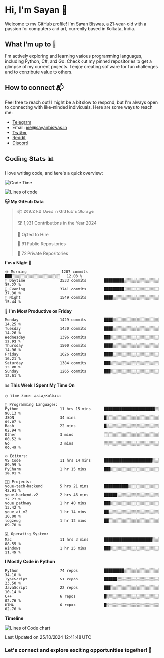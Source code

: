 # Hi, I'm Sayan 👋

Welcome to my GitHub profile! I'm Sayan Biswas, a 21-year-old with a passion for computers and art, currently based in Kolkata, India.

## What I'm up to 🚀

I'm actively exploring and learning various programming languages, including Python, C#, and Go. Check out my pinned repositories to get a glimpse of my current projects. I enjoy creating software for fun challenges and to contribute value to others.

## How to connect 📬

Feel free to reach out! I might be a bit slow to respond, but I'm always open to connecting with like-minded individuals. Here are some ways to reach me:

- [Telegram](https://t.me/dank_as_fuck)
- Email: [me@sayanbiswas.in](mailto:me@sayanbiswas.in)
- [Twitter](https://twitter.com/TheDankDel)
- [Reddit](https://www.reddit.com/user/dank_as_fuck_/)
- [Discord](https://discordapp.com/users/506536929152466945)

## Coding Stats 📊

I love writing code, and here's a quick overview:

<!--START_SECTION:waka-->
![Code Time](http://img.shields.io/badge/Code%20Time-1%2C899%20hrs%2017%20mins-blue)

![Lines of code](https://img.shields.io/badge/From%20Hello%20World%20I%27ve%20Written-6.2%20million%20lines%20of%20code-blue)

**🐱 My GitHub Data** 

> 📦 209.2 kB Used in GitHub's Storage 
 > 
> 🏆 1,931 Contributions in the Year 2024
 > 
> 💼 Opted to Hire
 > 
> 📜 91 Public Repositories 
 > 
> 🔑 72 Private Repositories 
 > 
**I'm a Night 🦉** 

```text
🌞 Morning                1207 commits        ███░░░░░░░░░░░░░░░░░░░░░░   12.03 % 
🌆 Daytime                3533 commits        █████████░░░░░░░░░░░░░░░░   35.22 % 
🌃 Evening                3741 commits        █████████░░░░░░░░░░░░░░░░   37.30 % 
🌙 Night                  1549 commits        ████░░░░░░░░░░░░░░░░░░░░░   15.44 % 
```
📅 **I'm Most Productive on Friday** 

```text
Monday                   1429 commits        ████░░░░░░░░░░░░░░░░░░░░░   14.25 % 
Tuesday                  1430 commits        ████░░░░░░░░░░░░░░░░░░░░░   14.26 % 
Wednesday                1396 commits        ███░░░░░░░░░░░░░░░░░░░░░░   13.92 % 
Thursday                 1500 commits        ████░░░░░░░░░░░░░░░░░░░░░   14.96 % 
Friday                   1626 commits        ████░░░░░░░░░░░░░░░░░░░░░   16.21 % 
Saturday                 1384 commits        ███░░░░░░░░░░░░░░░░░░░░░░   13.80 % 
Sunday                   1265 commits        ███░░░░░░░░░░░░░░░░░░░░░░   12.61 % 
```


📊 **This Week I Spent My Time On** 

```text
🕑︎ Time Zone: Asia/Kolkata

💬 Programming Languages: 
Python                   11 hrs 15 mins      ███████████████████████░░   90.13 % 
JSON                     34 mins             █░░░░░░░░░░░░░░░░░░░░░░░░   04.67 % 
Bash                     22 mins             █░░░░░░░░░░░░░░░░░░░░░░░░   02.94 % 
Other                    3 mins              ░░░░░░░░░░░░░░░░░░░░░░░░░   00.52 % 
Go                       3 mins              ░░░░░░░░░░░░░░░░░░░░░░░░░   00.49 % 

🔥 Editors: 
VS Code                  11 hrs 14 mins      ██████████████████████░░░   89.99 % 
PyCharm                  1 hr 15 mins        ███░░░░░░░░░░░░░░░░░░░░░░   10.01 % 

🐱‍💻 Projects: 
youe-tech-backend        5 hrs 21 mins       ███████████░░░░░░░░░░░░░░   42.91 % 
youe-backend-v2          2 hrs 46 mins       ██████░░░░░░░░░░░░░░░░░░░   22.22 % 
youe_pathway             1 hr 40 mins        ███░░░░░░░░░░░░░░░░░░░░░░   13.42 % 
youe_ai_v2               1 hr 14 mins        ██░░░░░░░░░░░░░░░░░░░░░░░   10.00 % 
logzeug                  1 hr 12 mins        ██░░░░░░░░░░░░░░░░░░░░░░░   09.70 % 

💻 Operating System: 
Mac                      11 hrs 3 mins       ██████████████████████░░░   88.55 % 
Windows                  1 hr 25 mins        ███░░░░░░░░░░░░░░░░░░░░░░   11.45 % 
```

**I Mostly Code in Python** 

```text
Python                   74 repos            █████████░░░░░░░░░░░░░░░░   34.10 % 
TypeScript               51 repos            ██████░░░░░░░░░░░░░░░░░░░   23.50 % 
JavaScript               22 repos            ███░░░░░░░░░░░░░░░░░░░░░░   10.14 % 
C++                      6 repos             █░░░░░░░░░░░░░░░░░░░░░░░░   02.76 % 
HTML                     6 repos             █░░░░░░░░░░░░░░░░░░░░░░░░   02.76 % 
```



**Timeline**

![Lines of Code chart](https://raw.githubusercontent.com/Dank-del/Dank-del/main/assets/bar_graph.png)


 Last Updated on 25/10/2024 12:41:48 UTC
<!--END_SECTION:waka-->

### Let's connect and explore exciting opportunities together! 🚀
